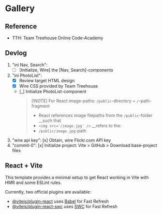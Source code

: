 

# Gallery

## Reference
- TTH: Team Treehouse Online Code-Academy

## Devlog
1. "ini Nav, Search":
   - [ ] [Initialize, Wire] the [Nav, Search]-components
1. "ini PhotoList":
   - [x] Review target HTML design
   - [x] Wire CSS provided by Team Treehouse
   - [_] Initialize PhotoList-component
      > [!NOTE] For React image-paths: `/public`-directory = `/`-path-fragment
      > - React references image filepaths from the `/public`-folder __such that
      > - `<img src='/image.jpg' />` __refers to the:
      > - `/public/image.jpg`-path
1. "wire api key": [x] Obtain, wire Flickr.com API key
1. "commit-0": [x] Initialize project: Vite > GitHub > Download base-project files

## React + Vite

This template provides a minimal setup to get React working in Vite with HMR and some ESLint rules.

Currently, two official plugins are available:

- [@vitejs/plugin-react](https://github.com/vitejs/vite-plugin-react/blob/main/packages/plugin-react/README.md) uses [Babel](https://babeljs.io/) for Fast Refresh
- [@vitejs/plugin-react-swc](https://github.com/vitejs/vite-plugin-react-swc) uses [SWC](https://swc.rs/) for Fast Refresh
